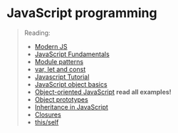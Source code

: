 # JavaScript programming

> Reading:
> 
> -   [Modern JS](https://github.com/mbeaudru/modern-js-cheatsheet "Modern JS")
> -   [JavaScript Fundamentals](https://developer.mozilla.org/en-US/docs/Learn_web_development/Getting_started/Your_first_website/Adding_interactivity "JavaScript Fundamentals")
> -   [Module patterns](https://darrenderidder.github.io/talks/ModulePatterns/#/ "Module patterns")
> -   [var, let and const](https://www.youtube.com/watch?v=sjyJBL5fkp8 "var, let and const")
> -   [Javascript Tutorial](https://www.youtube.com/watch?v=vZBCTc9zHtI "Javascript Tutorial")
> -   [JavaScript object basics](https://developer.mozilla.org/en-US/docs/Learn_web_development/Core/Scripting/Object_basics "JavaScript object basics")
> -   [Object-oriented JavaScript](https://developer.mozilla.org/en-US/docs/Learn_web_development/Extensions/Advanced_JavaScript_objects/Classes_in_JavaScript "Object-oriented JavaScript") **read all examples!**
> -   [Object prototypes](https://developer.mozilla.org/en-US/docs/Learn_web_development/Extensions/Advanced_JavaScript_objects/Object_prototypes "Object prototypes")
> -   [Inheritance in JavaScript](https://developer.mozilla.org/en-US/docs/Learn_web_development/Extensions/Advanced_JavaScript_objects/Classes_in_JavaScript "Inheritance in JavaScript")
> -   [Closures](https://developer.mozilla.org/en-US/docs/Web/JavaScript/Guide/Closures "Closures")
> -   [this/self](https://alistapart.com/article/getoutbindingsituations/ "this/self")
